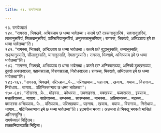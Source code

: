```yaml
---
title: १३. रागपेय्यालं

---
```

१३. रागपेय्यालं  
१४०. ‘‘रागस्स , भिक्खवे, अभिञ्ञाय छ धम्मा भावेतब्बा। कतमे छ? दस्सनानुत्तरियं , सवनानुत्तरियं, लाभानुत्तरियं, सिक्खानुत्तरियं, पारिचरियानुत्तरियं, अनुस्सतानुत्तरियम्। रागस्स, भिक्खवे, अभिञ्ञाय इमे छ धम्मा भावेतब्बा’’ति।  
१४१. ‘‘रागस्स, भिक्खवे, अभिञ्ञाय छ धम्मा भावेतब्बा। कतमे छ? बुद्धानुस्सति, धम्मानुस्सति, सङ्घानुस्सति, सीलानुस्सति, चागानुस्सति, देवतानुस्सति। रागस्स, भिक्खवे, अभिञ्ञाय इमे छ धम्मा भावेतब्बा’’ति।  
१४२. ‘‘रागस्स, भिक्खवे, अभिञ्ञाय छ धम्मा भावेतब्बा। कतमे छ? अनिच्चसञ्ञा, अनिच्चे दुक्खसञ्ञा, दुक्खे अनत्तसञ्ञा, पहानसञ्ञा, विरागसञ्ञा, निरोधसञ्ञा। रागस्स, भिक्खवे, अभिञ्ञाय इमे छ धम्मा भावेतब्बा’’ति।  
१४३-१६९. ‘‘रागस्स, भिक्खवे, परिञ्ञाय…पे॰… परिक्खयाय… पहानाय… खयाय… वयाय… विरागाय… निरोधाय… चागाय… पटिनिस्सग्गाय छ धम्मा भावेतब्बा’’।  
१७०-६४९. ‘‘दोसस्स…पे॰… मोहस्स… कोधस्स… उपनाहस्स… मक्खस्स… पळासस्स… इस्साय… मच्छरियस्स… मायाय… साठेय्यस्स… थम्भस्स… सारम्भस्स… मानस्स… अतिमानस्स… मदस्स… पमादस्स अभिञ्ञाय…पे॰… परिञ्ञाय… परिक्खयाय… पहनाय… खयाय… वयाय… विरागाय… निरोधाय… चागाय… पटिनिस्सग्गाय इमे छ धम्मा भावेतब्बा’’ति। इदमवोच भगवा। अत्तमना ते भिक्खू भगवतो भासितं अभिनन्दुन्ति।  
रागपेय्यालं निट्ठितम्।  
छक्कनिपातपाळि निट्ठिता।  